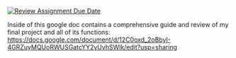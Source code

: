 [![Review Assignment Due Date](https://classroom.github.com/assets/deadline-readme-button-22041afd0340ce965d47ae6ef1cefeee28c7c493a6346c4f15d667ab976d596c.svg)](https://classroom.github.com/a/Y49tTL6w)

Inside of this google doc contains a comprehensive guide and review of my final project and all of its functions: 
https://docs.google.com/document/d/12C0oxd_2oBbyI-4GRZuyMQUoRWUSGatcYY2yUvhSWlk/edit?usp=sharing
